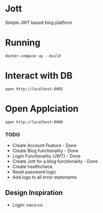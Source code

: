 # Jott

Simple JWT based blog platform

# Running
`docker-compose up --build`

# Interact with DB
`open http://localhost:8085`

# Open Applciation
`open http://localhost:8080`

### TODO
- Create Account Feature - Done
- Create Blog functionality - Done
- Login Functionality (JWT) - Done
- Create Jott for a blog functionality - Done
- Create healthcheck
- Reset password logic
- Add logs to all error statements

## Design Inspiration
- Login: vsco.co